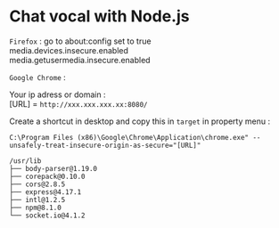 # Chat vocal with Node.js

`Firefox` : go to about:config set to true<br>
media.devices.insecure.enabled<br>
media.getusermedia.insecure.enabled

`Google Chrome` :

Your ip adress or domain :<br>
[URL] = `http://xxx.xxx.xxx.xx:8080/`

Create a shortcut in desktop and copy this in `target` in property menu :<br>

```
C:\Program Files (x86)\Google\Chrome\Application\chrome.exe" --unsafely-treat-insecure-origin-as-secure="[URL]"
```

```
/usr/lib
├── body-parser@1.19.0
├── corepack@0.10.0
├── cors@2.8.5
├── express@4.17.1
├── intl@1.2.5
├── npm@8.1.0
└── socket.io@4.1.2
```
